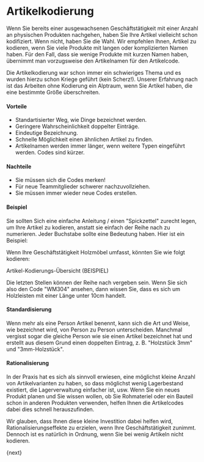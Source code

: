 <!-- add-breadcrumbs -->
# Artikelkodierung


Wenn Sie bereits einer ausgewachsenen Geschäftstätigkeit mit einer Anzahl an physischen Produkten nachgehen, haben Sie Ihre Artikel vielleicht schon kodifiziert. Wenn nicht, haben Sie die Wahl. Wir empfehlen Ihnen, Artikel zu kodieren, wenn Sie viele Produkte mit langen oder komplizierten Namen haben. Für den Fall, dass sie wenige Produkte mit kurzen Namen haben, übernimmt man vorzugsweise den Artikelnamen für den Artikelcode.

Die Artikelkodierung war schon immer ein schwieriges Thema und es wurden hierzu schon Kriege geführt (kein Scherz!). Unserer Erfahrung nach ist das Arbeiten ohne Kodierung ein Alptraum, wenn Sie Artikel haben, die eine bestimmte Größe überschreiten.

#### Vorteile

* Standartisierter Weg, wie Dinge bezeichnet werden.
* Geringere Wahrscheinlichkeit doppelter Einträge.
* Eindeutige Bezeichnung.
* Schnelle Möglichkeit einen ähnlichen Artikel zu finden.
* Artikelnamen werden immer länger, wenn weitere Typen eingeführt werden. Codes sind kürzer.

#### Nachteile

* Sie müssen sich die Codes merken!
* Für neue Teammitglieder schwerer nachzuvollziehen.
* Sie müssen immer wieder neue Codes erstellen.

#### Beispiel

Sie sollten Sich eine einfache Anleitung / einen "Spickzettel" zurecht legen, um Ihre Artikel zu kodieren, anstatt sie einfach der Reihe nach zu numerieren. Jeder Buchstabe sollte eine Bedeutung haben. Hier ist ein Beispiel:

Wenn Ihre Geschäftstätigkeit Holzmöbel umfasst, könnten Sie wie folgt kodieren:

Artikel-Kodierungs-Übersicht (BEISPIEL)

Die letzten Stellen können der Reihe nach vergeben sein. Wenn Sie sich also den Code "WM304" ansehen, dann wissen Sie, dass es sich um Holzleisten mit einer Länge unter 10cm handelt.

#### Standardisierung

Wenn mehr als eine Person Artikel benennt, kann sich die Art und Weise, wie bezeichnet wird, von Person zu Person unterscheiden. Manchmal vergisst sogar die gleiche Person wie sie einen Artikel bezeichnet hat und erstellt aus diesem Grund einen doppelten Eintrag, z. B. "Holzstück 3mm" und "3mm-Holzstück".

#### Rationalisierung

In der Praxis hat es sich als sinnvoll erwiesen, eine möglichst kleine Anzahl von Artikelvarianten zu haben, so dass möglichst wenig Lagerbestand existiert, die Lagerverwaltung einfacher ist, usw. Wenn Sie ein neues Produkt planen und Sie wissen wollen, ob Sie Rohmateriel oder ein Bauteil schon in anderen Produkten verwenden, helfen Ihnen die Artikelcodes dabei dies schnell herauszufinden.

Wir glauben, dass Ihnen diese kleine Investition dabei helfen wird, Rationalisierungseffekte zu erzielen, wenn Ihre Geschäftstätigkeit zunimmt. Dennoch ist es natürlich in Ordnung, wenn Sie bei wenig Artikeln nicht kodieren.

{next}
